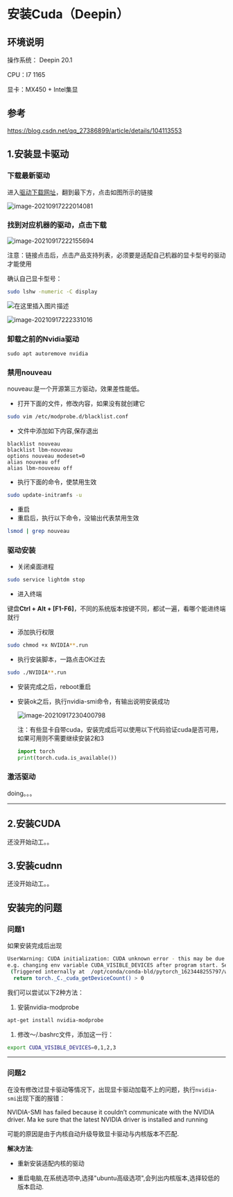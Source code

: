 # 安装Cuda（Deepin）

## 环境说明

操作系统： Deepin 20.1

CPU：I7 1165

显卡：MX450 + Intel集显

## 参考

https://blog.csdn.net/qq_27386899/article/details/104113553



## 1.安装显卡驱动

### 下载最新驱动

进入[驱动下载网址](https://www.nvidia.cn/Download/index.aspx?lang=cn)，翻到最下方，点击如图所示的链接

![image-20210917222014081](/home/zhaozijian/Code/Deeplearning/Docs/src/01.Cuda/image-20210917222014081.png)

### 找到对应机器的驱动，点击下载

![image-20210917222155694](/home/zhaozijian/Code/Deeplearning/Docs/src/01.Cuda/image-20210917222155694.png)



注意：链接点击后，点击产品支持列表，必须要是适配自己机器的显卡型号的驱动才能使用

确认自己显卡型号：

```bash
sudo lshw -numeric -C display
```

![在这里插入图片描述](/home/zhaozijian/Code/Deeplearning/Docs/src/01.Cuda/watermark,type_ZmFuZ3poZW5naGVpdGk,shadow_10,text_aHR0cHM6Ly9ibG9nLmNzZG4ubmV0L3FxXzM3MTUxNDE2,size_16,color_FFFFFF,t_70#pic_center)

![image-20210917222331016](/home/zhaozijian/Code/Deeplearning/Docs/src/01.Cuda/image-20210917222331016.png)

### 卸载之前的Nvidia驱动

```
sudo apt autoremove nvidia
```



### 禁用nouveau

nouveau:是一个开源第三方驱动，效果差性能低。

* 打开下面的文件，修改内容，如果没有就创建它

```Bash
sudo vim /etc/modprobe.d/blacklist.conf
```

* 文件中添加如下内容,保存退出

```
blacklist nouveau
blacklist lbm-nouveau
options nouveau modeset=0
alias nouveau off
alias lbm-nouveau off
```

* 执行下面的命令，使禁用生效

```Bash
sudo update-initramfs -u
```

* 重启
* 重启后，执行以下命令，没输出代表禁用生效

```Bash
lsmod | grep nouveau
```



### 驱动安装

* 关闭桌面进程

```Bash
sudo service lightdm stop
```

* 进入终端

键盘**Ctrl + Alt + [F1-F6]**，不同的系统版本按键不同，都试一遍，看哪个能进终端就行

* 添加执行权限

```Bash
sudo chmod +x NVIDIA**.run
```

* 执行安装脚本，一路点击OK过去

```Bash
sudo ./NVIDIA**.run
```

* 安装完成之后，reboot重启

* 安装ok之后，执行nvidia-smi命令，有输出说明安装成功

  ![image-20210917230400798](/home/zhaozijian/Code/Deeplearning/Docs/src/01.Cuda/image-20210917230400798.png)
  
  注：有些显卡自带cuda，安装完成后可以使用以下代码验证cuda是否可用，如果可用则不需要继续安装2和3
  
  ```Python
  import torch
  print(torch.cuda.is_available())
  ```
  
  



### 激活驱动

doing。。。

---

## 2.安装CUDA

还没开始动工。。

## 3.安装cudnn

还没开始动工。。

## 安装完的问题

### 问题1

如果安装完成后出现

```bash
UserWarning: CUDA initialization: CUDA unknown error - this may be due to an incorrectly set up environment, 
e.g. changing env variable CUDA_VISIBLE_DEVICES after program start. Setting the available devices to be zero.
 (Triggered internally at  /opt/conda/conda-bld/pytorch_1623448255797/work/c10/cuda/CUDAFunctions.cpp:115.)
  return torch._C._cuda_getDeviceCount() > 0
```

我们可以尝试以下2种方法：

1. 安装nvidia-modprobe

```bash
apt-get install nvidia-modprobe
```



1. 修改～/.bashrc文件，添加这一行：

```bash
export CUDA_VISIBLE_DEVICES=0,1,2,3
```

---

### 问题2

在没有修改过显卡驱动等情况下，出现显卡驱动加载不上的问题，执行`nvidia-smi`出现下面的报错：

NVIDIA-SMI has failed because it couldn’t communicate with the NVIDIA driver. Ma
ke sure that the latest NVIDIA driver is installed and running

可能的原因是由于内核自动升级导致显卡驱动与内核版本不匹配.

**解决方法**:

* 重新安装适配内核的驱动

* 重启电脑,在系统选项中,选择"ubuntu高级选项",会列出内核版本,选择较低的版本启动.
